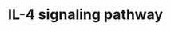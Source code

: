 ---
annotations:
- type: Pathway Ontology
  value: interleukin-4 signaling pathway
authors:
- MaintBot
- Mkutmon
- Eweitz
description: ''
last-edited: 2021-05-23
organisms:
- Danio rerio
redirect_from:
- /index.php/Pathway:WP1376
- /instance/WP1376
schema-jsonld:
- '@context': https://schema.org/
  '@id': https://wikipathways.github.io/pathways/WP1376.html
  '@type': Dataset
  creator:
    '@type': Organization
    name: WikiPathways
  description: ''
  keywords:
  - Gene Symbol
  - src
  - pawrl
  - DOK2
  - pik3r2
  - zgc:86905
  - LOC563639
  - socs1
  - mapk1
  - LOC567895
  - LOC559103
  - PRKCD
  - ep300a
  - IL4
  - HIST2H3C
  - LOC557176
  - prkcz
  - SOS1
  - TYK2
  - IL2RG
  - LOC557337
  - prkci
  - JAK3
  - IRS2
  - IL13RA1
  - NCF1
  - grb2
  - ptpn11
  - rasa1
  - BAD
  - rela
  - IL4R
  - mapk3
  - LCK
  - HMGA1
  - bcl2l
  - ptpn6
  - adrbk2
  - rps6kb1
  - cbl
  - LOC566983
  - LOC792354
  - stat1a
  - mapk14a
  - LOC561737
  - atf2l
  - LOC559281
  - STAT5A
  - NFKB1
  - jak1
  - SOCS3
  - spi1
  - CXCR4
  - pik3cd
  - SOCS5
  - jak2b
  - plcg1
  - crebbpb
  - fynb
  - FES
  - ets1a
  - ptk2.1
  - stam
  license: CC0
  name: IL-4 signaling pathway
seo: CreativeWork
title: IL-4 signaling pathway
wpid: WP1376
---